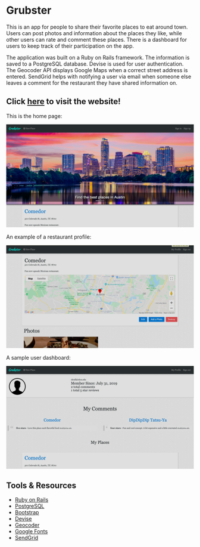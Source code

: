 # Grubster

This is an app for people to share their favorite places to eat around town. Users can post photos and information about the places they like, while other users can rate and comment these places. There is a dashboard for users to keep track of their participation on the app.

The application was built on a Ruby on Rails framework. The information is saved to a PostgreSQL database. Devise is used for user authentication. The Geocoder API displays Google Maps when a correct street address is entered. SendGrid helps with notifying a user via email when someone else leaves a comment for the restaurant they have shared information on.

## Click [here](https://grubster-conner-krall.herokuapp.com/) to visit the website!

This is the home page:

![Home Screenshot](./app/assets/images/grubster_screenshot1.png)

An example of a restaurant profile:

![Place Screenshot](./app/assets/images/grubster_screenshot2.png)

A sample user dashboard:

![User Screenshot](./app/assets/images/grubster_screenshot3.png)



## Tools & Resources

* [Ruby on Rails](https://rubyonrails.org/) 
* [PostgreSQL](https://www.postgresql.org/)
* [Bootstrap](https://getbootstrap.com/)
* [Devise](https://github.com/plataformatec/devise/)
* [Geocoder](https://github.com/alexreisner/geocoder/)
* [Google Fonts](https://fonts.google.com/)
* [SendGrid](https://devcenter.heroku.com/articles/sendgrid/)